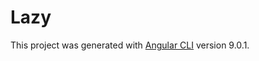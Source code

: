 # Lazy

This project was generated with [Angular CLI](https://github.com/angular/angular-cli) version 9.0.1.


